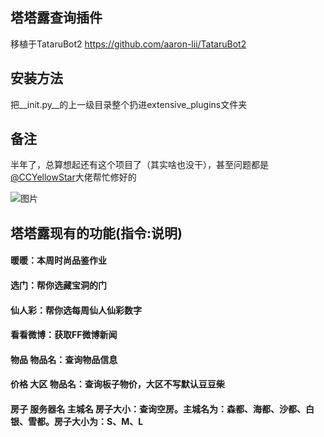 
## 塔塔露查询插件
移植于TataruBot2
https://github.com/aaron-lii/TataruBot2


## 安装方法

把__init.py__的上一级目录整个扔进extensive_plugins文件夹

## 备注

半年了，总算想起还有这个项目了（其实啥也没干），甚至问题都是[@CCYellowStar](https://github.com/CCYellowStar)大佬帮忙修好的

![图片](https://user-images.githubusercontent.com/72508741/186458863-bc112a91-d4b7-4f4c-9a9a-91da42d50882.png)



## 塔塔露现有的功能(指令:说明)
#### 暖暖：本周时尚品鉴作业 
#### 选门：帮你选藏宝洞的门 
#### 仙人彩：帮你选每周仙人仙彩数字 
#### 看看微博：获取FF微博新闻 
#### 物品 物品名：查询物品信息 
#### 价格 大区 物品名：查询板子物价，大区不写默认豆豆柴 
#### 房子 服务器名 主城名 房子大小：查询空房。主城名为：森都、海都、沙都、白银、雪都。房子大小为：S、M、L 
